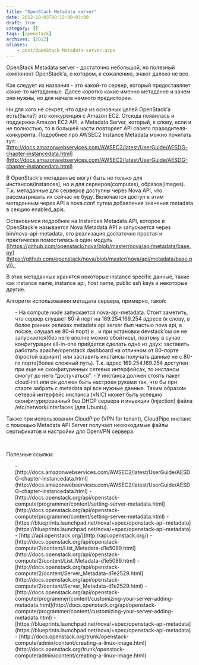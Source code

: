 ```yaml
---
title: "OpenStack Metadata server"
date: 2012-10-03T00:15:00+03:00
draft: True
category: []
tags: [openstack]
archives: [2012]
aliases:
    - post/OpenStack-Metadata-server.aspx
---
```




<p>OpenStack Metadata server - достаточно небольшой, но полезный компонент OpenStack’а, о котором, к сожалению, знают далеко не все.

Как следует из названия - это какой-то сервер, который предоставляет какие-то метаданные. Далее коротко какие именно метаданне и зачем они нужны, но для начала немного предистории.

Ни для кого не секрет, что одна из основных целей OpenStack’а есть(была?) это конкуренция с Amazon EC2. Отсюда появилась и поддержка Amazon EC2 API, и Metadata Server, который, к слову, если и не полностью, то в большей части повторяет API своего прародителя-конкурента. Подробнее про AWSEC2 Instance Metadata можно почитать тут: [http://docs.amazonwebservices.com/AWSEC2/latest/UserGuide/AESDG-chapter-instancedata.html](http://docs.amazonwebservices.com/AWSEC2/latest/UserGuide/AESDG-chapter-instancedata.html)

[](http://docs.amazonwebservices.com/AWSEC2/latest/UserGuide/AESDG-chapter-instancedata.html)В OpenStack’е метаданные могут быть не только для инстансов(instances), но и для серверов(computes), образов(images). Т.к. метаданные для серверов доступны через Nova API, что рассматривать их сейчас не буду. Включается доступ к этим метаданным через API в nova.conf путем добавления значения metadata в секцию enabled_apis.

Остановимся подробнее на Instances Metadata API, которое в OpenStack’е называется Nova Metadata API и запускается через bin/nova-api-metadata, его реализация достаточно простая и практически поместилась в один модуль ([https://github.com/openstack/nova/blob/master/nova/api/metadata/base.py](https://github.com/openstack/nova/blob/master/nova/api/metadata/base.py)). 

В этих метаданных хранятся некоторые instance specific данные, такие как instance name, instance api, host name, public ssh keys и некоторые другие.

Алгоритм использования метадата сервера, примерно, такой:

<ol>
- На compute node запускается nova-api-metadata. Стоит заметить, что сервер слушает 80-й порт на 169.254.169.254 адресе (к слову, в более ранних релизах metadata api server был частью nova api, а посже, слушал не 80-й порт) и , и при установки devstack’ом он не запускается(без него вполне можно обойтись), поэтому в сучае конфигурации all-in-one прийдется сделать одно из двух: заставить работать apache/openstack dashboard на отличном от 80-порте (простой вариант) или заставить инстансы получать данные не с 80-го порта(более сложный путь). Т.к. адрес 169.254.169.254 доступен при еще не сконфигуренных сетевых интерфейсах, то инстансы смогут до него “достучаться”.
- У инстанса должен стоять пакет cloud-init или он должен быть настроен руками так, что бы при старте забрать с metadata api все нужные данные. Таким образом сетевой интерфейс инстанса (vNIC) может быть успешно сконфигурированный без DHCP сервера и иньекции (injection) файла /etc/network/interfaces (для Ubuntu).
</ol>

Также при использовании CloudPipe (VPN for tenant), CloudPipe инстанс с помощью Metadata API Server получает неоюходимые файлы сертификатов и настройки для OpenVPN сервера.

 

Полезные ссылки:


<ul>
- [http://docs.amazonwebservices.com/AWSEC2/latest/UserGuide/AESDG-chapter-instancedata.html](http://docs.amazonwebservices.com/AWSEC2/latest/UserGuide/AESDG-chapter-instancedata.html)
- [http://docs.openstack.org/api/openstack-compute/programmer/content/setting-server-metadata.html](http://docs.openstack.org/api/openstack-compute/programmer/content/setting-server-metadata.html)
- [https://blueprints.launchpad.net/nova/+spec/openstack-api-metadata](https://blueprints.launchpad.net/nova/+spec/openstack-api-metadata)
- [http://api.openstack.org/](http://api.openstack.org/)
- [http://docs.openstack.org/api/openstack-compute/2/content/List_Metadata-d1e5089.html](http://docs.openstack.org/api/openstack-compute/2/content/List_Metadata-d1e5089.html)
- [http://docs.openstack.org/api/openstack-compute/2/content/Server_Metadata-d1e2529.html](http://docs.openstack.org/api/openstack-compute/2/content/Server_Metadata-d1e2529.html)
- [http://docs.openstack.org/api/openstack-compute/programmer/content/customizing-your-server-adding-metadata.html](http://docs.openstack.org/api/openstack-compute/programmer/content/customizing-your-server-adding-metadata.html)
- [https://blueprints.launchpad.net/nova/+spec/openstack-api-metadata](https://blueprints.launchpad.net/nova/+spec/openstack-api-metadata)
- [http://docs.openstack.org/trunk/openstack-compute/admin/content/creating-a-linux-image.html](http://docs.openstack.org/trunk/openstack-compute/admin/content/creating-a-linux-image.html)
</ul>


